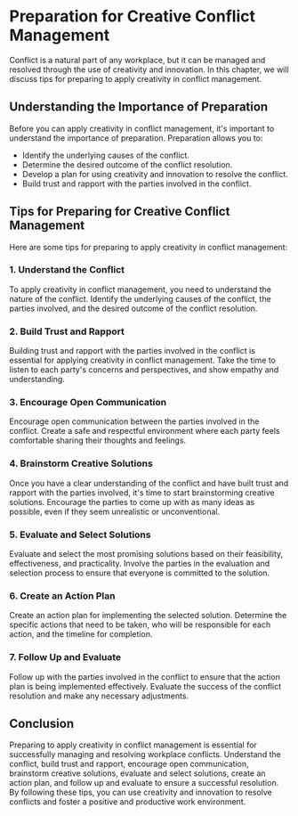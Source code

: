 Preparation for Creative Conflict Management
===================================================================================================

Conflict is a natural part of any workplace, but it can be managed and resolved through the use of creativity and innovation. In this chapter, we will discuss tips for preparing to apply creativity in conflict management.

Understanding the Importance of Preparation
-------------------------------------------

Before you can apply creativity in conflict management, it's important to understand the importance of preparation. Preparation allows you to:

* Identify the underlying causes of the conflict.
* Determine the desired outcome of the conflict resolution.
* Develop a plan for using creativity and innovation to resolve the conflict.
* Build trust and rapport with the parties involved in the conflict.

Tips for Preparing for Creative Conflict Management
---------------------------------------------------

Here are some tips for preparing to apply creativity in conflict management:

### 1. Understand the Conflict

To apply creativity in conflict management, you need to understand the nature of the conflict. Identify the underlying causes of the conflict, the parties involved, and the desired outcome of the conflict resolution.

### 2. Build Trust and Rapport

Building trust and rapport with the parties involved in the conflict is essential for applying creativity in conflict management. Take the time to listen to each party's concerns and perspectives, and show empathy and understanding.

### 3. Encourage Open Communication

Encourage open communication between the parties involved in the conflict. Create a safe and respectful environment where each party feels comfortable sharing their thoughts and feelings.

### 4. Brainstorm Creative Solutions

Once you have a clear understanding of the conflict and have built trust and rapport with the parties involved, it's time to start brainstorming creative solutions. Encourage the parties to come up with as many ideas as possible, even if they seem unrealistic or unconventional.

### 5. Evaluate and Select Solutions

Evaluate and select the most promising solutions based on their feasibility, effectiveness, and practicality. Involve the parties in the evaluation and selection process to ensure that everyone is committed to the solution.

### 6. Create an Action Plan

Create an action plan for implementing the selected solution. Determine the specific actions that need to be taken, who will be responsible for each action, and the timeline for completion.

### 7. Follow Up and Evaluate

Follow up with the parties involved in the conflict to ensure that the action plan is being implemented effectively. Evaluate the success of the conflict resolution and make any necessary adjustments.

Conclusion
----------

Preparing to apply creativity in conflict management is essential for successfully managing and resolving workplace conflicts. Understand the conflict, build trust and rapport, encourage open communication, brainstorm creative solutions, evaluate and select solutions, create an action plan, and follow up and evaluate to ensure a successful resolution. By following these tips, you can use creativity and innovation to resolve conflicts and foster a positive and productive work environment.
